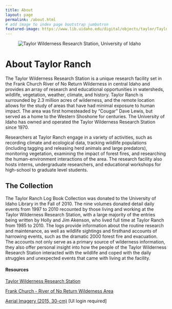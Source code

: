 ```yaml
---
title: About
layout: page
permalink: /about.html
# add image to index page bootstrap jumbotron
featured-image: https://www.lib.uidaho.edu/digital/objects/taylor/TaylorRanch_0144PRINT.jpg
---
```


<div class="row">
<div class="col-md-8" markdown="1">

<figure class="figure">
    <img class="figure-img img-fluid" src="{{ site.objects }}/TaylorRanch_0144PRINT.jpg" alt="Taylor Wilderness Research Station, University of Idaho">
</figure>

# About Taylor Ranch

The Taylor Wilderness Research Station is a unique research facility set in the Frank Church River of No Return Wilderness in central Idaho and provides an array of research and educational opportunities in watersheds, wildlife, vegetation, weather, climate, and history. 
Taylor Ranch is surrounded by 2.3 million acres of wilderness, and the remote location allows for the study of areas that have had minimal exposure to human impact. 
The area was first homesteaded by “Cougar” Dave Lewis, but served as a home to the Western Shoshone for centuries. 
The University of Idaho has owned and operated the Taylor Wilderness Research Station since 1970.

Researchers at Taylor Ranch engage in a variety of activities, such as recording climate and ecological data, tracking wildlife populations (including tagging and releasing herd animals and large predators), monitoring vegetation, examining the impact of forest fires, and researching the human-environment interactions of the area. The research facility also hosts interns, undergraduate researchers, and educational workshops for high-school to graduate level students. 

## The Collection

The Taylor Ranch Log Book Collection was donated to the University of Idaho Library in the Fall of 2010. 
The nine volumes donated detail daily events from 1997 to 2010 recounted by those living and working at the Taylor Wilderness Research Station, with a large majority of the entries being written by Holly and Jim Akenson, who lived full time at Taylor Ranch from 1985 to 2010. 
The logs provide information about the routine research and maintenance, as well as wildlife sightings and firsthand accounts of harrowing events, such as the dramatic 2000 forest fire and evacuation. 
The accounts not only serve as a primary source of wilderness information, they also offer personal insight into how the people of the Taylor Wilderness Research Station interacted with the wildlife and coped with the daily struggles and unexpected events that came with living at the facility.

</div>
<div class="col-md-4">
    <div class="card">
        <div class="card-body">
            <h4 class="card-title">Resources</h4>
            <p><a href="https://www.uidaho.edu/cnr/taylor-wilderness-research-station" class="btn btn-clearwater" rel="noopener" target="_blank">Taylor Wilderness Research Station</a></p>
            <p><a href="https://www.fs.usda.gov/detail/scnf/specialplaces/?cid=stelprdb5360033" class="btn btn-clearwater" rel="noopener" target="_blank">Frank Church - River of No Return Wilderness Area</a></p>
            <p><a href="https://uidaho.maps.arcgis.com/home/item.html?id=30c4607c54544c028ea421870c939642" class="btn btn-clearwater" rel="noopener" target="_blank">Aerial Imagery (2015, 30-cm)</a> [UI login required]</p>
        </div>
    </div>
</div>
</div>
